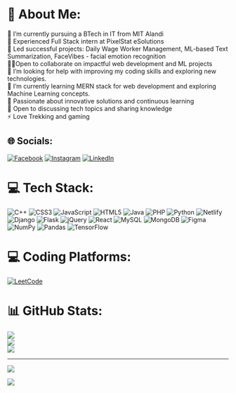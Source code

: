 # 💫 About Me:
🔭 I’m currently pursuing a BTech in IT from MIT Alandi<br>💼 Experienced Full Stack intern at PixelStat eSolutions <br>🚀 Led successful projects: Daily Wage Worker Management, ML-based Text Summarization, FaceVibes - facial emotion recognition <br> 👨‍💻Open to collaborate on impactful web development and ML projects<br>🤝 I’m looking for help with improving my coding skills and exploring new technologies.<br>🌱 I’m currently learning MERN stack for web development and exploring Machine Learning concepts.<br>🌟 Passionate about innovative solutions and continuous learning <br>💬 Open to discussing tech topics and sharing knowledge <br>⚡ Love Trekking and gaming


## 🌐 Socials:
[![Facebook](https://img.shields.io/badge/Facebook-%231877F2.svg?logo=Facebook&logoColor=white)](https://facebook.com/prajval.gandhi) [![Instagram](https://img.shields.io/badge/Instagram-%23E4405F.svg?logo=Instagram&logoColor=white)](https://instagram.com/prajval_gandhi) [![LinkedIn](https://img.shields.io/badge/LinkedIn-%230077B5.svg?logo=linkedin&logoColor=white)](https://linkedin.com/in/Prajval-gandhi) 

# 💻 Tech Stack:
![C++](https://img.shields.io/badge/c++-%2300599C.svg?style=for-the-badge&logo=c%2B%2B&logoColor=white) ![CSS3](https://img.shields.io/badge/css3-%231572B6.svg?style=for-the-badge&logo=css3&logoColor=white) ![JavaScript](https://img.shields.io/badge/javascript-%23323330.svg?style=for-the-badge&logo=javascript&logoColor=%23F7DF1E) ![HTML5](https://img.shields.io/badge/html5-%23E34F26.svg?style=for-the-badge&logo=html5&logoColor=white) ![Java](https://img.shields.io/badge/java-%23ED8B00.svg?style=for-the-badge&logo=java&logoColor=white) ![PHP](https://img.shields.io/badge/php-%23777BB4.svg?style=for-the-badge&logo=php&logoColor=white) ![Python](https://img.shields.io/badge/python-3670A0?style=for-the-badge&logo=python&logoColor=ffdd54) ![Netlify](https://img.shields.io/badge/netlify-%23000000.svg?style=for-the-badge&logo=netlify&logoColor=#00C7B7) ![Django](https://img.shields.io/badge/django-%23092E20.svg?style=for-the-badge&logo=django&logoColor=white) ![Flask](https://img.shields.io/badge/flask-%23000.svg?style=for-the-badge&logo=flask&logoColor=white) ![jQuery](https://img.shields.io/badge/jquery-%230769AD.svg?style=for-the-badge&logo=jquery&logoColor=white) ![React](https://img.shields.io/badge/react-%2320232a.svg?style=for-the-badge&logo=react&logoColor=%2361DAFB) ![MySQL](https://img.shields.io/badge/mysql-%2300f.svg?style=for-the-badge&logo=mysql&logoColor=white) ![MongoDB](https://img.shields.io/badge/MongoDB-%234ea94b.svg?style=for-the-badge&logo=mongodb&logoColor=white) 	![Figma](https://img.shields.io/badge/figma-%23F24E1E.svg?style=for-the-badge&logo=figma&logoColor=white) ![NumPy](https://img.shields.io/badge/numpy-%23013243.svg?style=for-the-badge&logo=numpy&logoColor=white) ![Pandas](https://img.shields.io/badge/pandas-%23150458.svg?style=for-the-badge&logo=pandas&logoColor=white) ![TensorFlow](https://img.shields.io/badge/TensorFlow-%23FF6F00.svg?style=for-the-badge&logo=TensorFlow&logoColor=white)

# 💻 Coding Platforms:
[![LeetCode](https://img.shields.io/badge/LeetCode-%23FFA116.svg?style=for-the-badge&logo=LeetCode&logoColor=white)]([https://leetcode.com/your_leetcode_profile/](https://leetcode.com/prajval31/))

# 📊 GitHub Stats:
![](https://github-readme-stats.vercel.app/api?username=paju3125&theme=dracula&hide_border=true&include_all_commits=true&count_private=false)<br/>
![](https://github-readme-streak-stats.herokuapp.com/?user=paju3125&theme=dracula&hide_border=true)<br/>
![](https://github-readme-stats.vercel.app/api/top-langs/?username=paju3125&theme=dracula&hide_border=true&include_all_commits=true&count_private=false&layout=compact)

---
[![](https://visitcount.itsvg.in/api?id=paju3125&icon=0&color=0)](https://visitcount.itsvg.in)

<!-- Proudly created with GPRM ( https://gprm.itsvg.in ) -->


<!-- - HackerRank: [![HackerRank](https://img.shields.io/badge/HackerRank-%23000000.svg?style=for-the-badge&logo=HackerRank&logoColor=white)](https://www.hackerrank.com/your_hackerrank_profile/)
- CodeChef: [![CodeChef](https://img.shields.io/badge/CodeChef-%23D3212D.svg?style=for-the-badge&logo=CodeChef&logoColor=white)](https://www.codechef.com/your_codechef_profile/)
- Codeforces: [![Codeforces](https://img.shields.io/badge/Codeforces-%23000000.svg?style=for-the-badge&logo=Codeforces&logoColor=white)](https://codeforces.com/profile/your_codeforces_profile/)
- HackerEarth: [![HackerEarth](https://img.shields.io/badge/HackerEarth-%232C3454.svg?style=for-the-badge&logo=HackerEarth&logoColor=white)](https://www.hackerearth.com/your_hackerearth_profile/)

---
-->
[![](https://visitcount.itsvg.in/api?id=paju3125&icon=0&color=0)](https://visitcount.itsvg.in)
